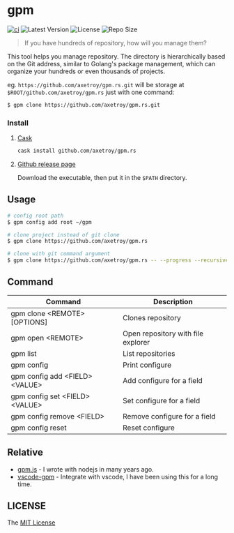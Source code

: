 # gpm

[![ci](https://github.com/axetroy/gpm.rs/actions/workflows/ci.yml/badge.svg)](https://github.com/axetroy/gpm.rs/actions/workflows/ci.yml)
![Latest Version](https://img.shields.io/github/v/release/axetroy/gpm.rs.svg)
![License](https://img.shields.io/github/license/axetroy/gpm.rs.svg)
![Repo Size](https://img.shields.io/github/repo-size/axetroy/gpm.rs.svg)

> If you have hundreds of repository, how will you manage them?

This tool helps you manage repository. The directory is hierarchically based on the Git address, similar to Golang's package management, which can organize your hundreds or even thousands of projects.

eg. `https://github.com/axetroy/gpm.rs.git` will be storage at `$ROOT/github.com/axetroy/gpm.rs` just with one command:

```bash
$ gpm clone https://github.com/axetroy/gpm.rs.git
```

### Install

1. [Cask](https://github.com/axetroy/cask.rs)

   ```bash
   cask install github.com/axetroy/gpm.rs
   ```

2. [Github release page](https://github.com/axetroy/gpm.rs/releases)

   Download the executable, then put it in the `$PATH` directory.

## Usage

```sh
# config root path
$ gpm config add root ~/gpm

# clone project instead of git clone
$ gpm clone https://github.com/axetroy/gpm.rs

# clone with git command argument
$ gpm clone https://github.com/axetroy/gpm.rs -- --progress --recursive
```

## Command

| Command                            | Description                        |
| ---------------------------------- | ---------------------------------- |
| gpm clone \<REMOTE\> [OPTIONS]     | Clones repository                  |
| gpm open \<REMOTE\>                | Open repository with file explorer |
| gpm list                           | List repositories                  |
| gpm config                         | Print configure                    |
| gpm config add \<FIELD\> \<VALUE\> | Add configure for a field          |
| gpm config set \<FIELD\> \<VALUE\> | Set configure for a field          |
| gpm config remove \<FIELD\>        | Remove configure for a field       |
| gpm config reset                   | Reset configure                    |

## Relative

- [gpm.js](https://github.com/gpmer/gpm.js) - I wrote with nodejs in many years ago.
- [vscode-gpm](https://github.com/axetroy/vscode-gpm) - Integrate with vscode, I have been using this for a long time.

## LICENSE

The [MIT License](LICENSE)
